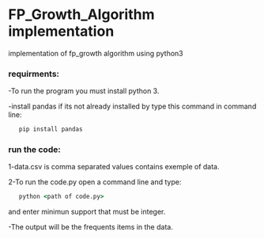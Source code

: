 # FP_Growth_Algorithm implementation

implementation of fp_growth algorithm using python3

### requirments:
-To run the program you must install python 3.

-install pandas if its not already installed by type this command in command line:

```cmd
   pip install pandas
   ```
### run the code:
1-data.csv is comma separated values contains exemple of data.

2-To run the code.py open a command line and type:
```cmd
   python <path of code.py>
   ```
and enter minimun support that must be integer.

-The output will be the frequents items in the data.




